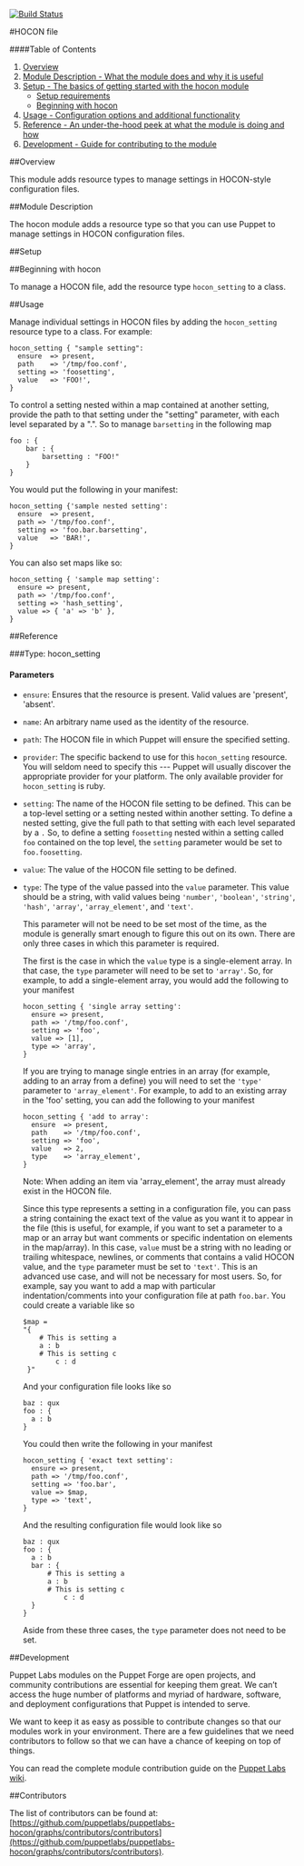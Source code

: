 [![Build Status](https://travis-ci.org/puppetlabs/puppetlabs-hocon.png?branch=master)](https://travis-ci.org/puppetlabs/puppetlabs-hocon)

#HOCON file

####Table of Contents

1. [Overview](#overview)
2. [Module Description - What the module does and why it is useful](#module-description)
3. [Setup - The basics of getting started with the hocon module](#setup)
    * [Setup requirements](#setup-requirements)
    * [Beginning with hocon](#beginning-with-hocon)
4. [Usage - Configuration options and additional functionality](#usage)
5. [Reference - An under-the-hood peek at what the module is doing and how](#reference)
6. [Development - Guide for contributing to the module](#development)

##Overview 

This module adds resource types to manage settings in HOCON-style configuration files.

##Module Description

The hocon module adds a resource type so that you can use Puppet to manage settings in HOCON configuration files.

##Setup

##Beginning with hocon

To manage a HOCON file, add the resource type `hocon_setting` to a class.

##Usage

Manage individual settings in HOCON files by adding the `hocon_setting` resource type to a class. For example:

```
hocon_setting { "sample setting":
  ensure  => present,
  path    => '/tmp/foo.conf',
  setting => 'foosetting',
  value   => 'FOO!',
}
```

To control a setting nested within a map contained at another setting, provide the path to that setting
under the "setting" parameter, with each level separated by a ".". So to manage `barsetting` in the following map

```
foo : {
    bar : {
        barsetting : "FOO!"
    }
}
```

You would put the following in your manifest:

```
hocon_setting {'sample nested setting':
  ensure  => present,
  path => '/tmp/foo.conf',
  setting => 'foo.bar.barsetting',
  value   => 'BAR!',
}
```

You can also set maps like so:

```
hocon_setting { 'sample map setting':
  ensure => present,
  path => '/tmp/foo.conf',
  setting => 'hash_setting',
  value => { 'a' => 'b' },
}
```

##Reference

###Type: hocon_setting

#### Parameters

* `ensure`: Ensures that the resource is present. Valid values are 'present', 'absent'.

* `name`: An arbitrary name used as the identity of the resource.

* `path`: The HOCON file in which Puppet will ensure the specified setting.

* `provider`: The specific backend to use for this `hocon_setting` resource. You will seldom need to specify this --- Puppet will usually discover the appropriate provider for your platform. The only available provider for `hocon_setting` is ruby.

* `setting`: The name of the HOCON file setting to be defined. This can be a top-level setting or a setting nested
  within another setting. To define a nested setting, give the full path to that setting with each level separated
  by a `.` So, to define a setting `foosetting` nested within a setting called `foo` contained on the top level,
  the `setting` parameter would be set to `foo.foosetting`.

* `value`: The value of the HOCON file setting to be defined.

* `type`: The type of the value passed into the `value` parameter. This value should be a string, with valid values being
    `'number'`, `'boolean'`, `'string'`, `'hash'`, `'array'`, `'array_element'`, and `'text'`.
    
    This parameter will not be need to be set most of the time, as the module
    is generally smart enough to figure this out on its own. There are only three cases in which this parameter is required.
    
    The first is the case in which the `value` type is a single-element array. In that case, the `type` parameter will need to be set to
    `'array'`. So, for example, to add a single-element array, you would add the following to your manifest
    
    ```
    hocon_setting { 'single array setting':
      ensure => present,
      path => '/tmp/foo.conf',
      setting => 'foo',
      value => [1],
      type => 'array',
    }
    ```

    If you are trying to manage single entries in an array (for example, adding to an array from a define) you will need to set the `'type'` parameter to
    `'array_element'`. For example, to add to an existing array in the 'foo' setting, you can add the following to your manifest

    ```
    hocon_setting { 'add to array':
      ensure  => present,
      path    => '/tmp/foo.conf',
      setting => 'foo',
      value   => 2,
      type    => 'array_element',
    }
    ```

    Note: When adding an item via 'array_element', the array must already exist in the HOCON file.

    Since this type represents a setting in a configuration file, you can pass a string containing the exact text of the value as you want it to appear
    in the file (this is useful, for example, if you want to set a parameter to a map or an array but want comments or specific indentation on elements in the map/array).
    In this case, `value` must be a string with no leading or trailing whitespace, newlines, or comments that contains a valid HOCON value, and the
    `type` parameter must be set to `'text'`. This is an advanced use case, and will not be necessary for most users. So, for example, say you want to
    add a map with particular indentation/comments into your configuration file at path `foo.bar`. You could create a variable like so
    
    ```
    $map = 
    "{
        # This is setting a
        a : b
        # This is setting c
            c : d
     }"
    ```
    
    And your configuration file looks like so
    
    ```
    baz : qux
    foo : {
      a : b
    }
    ```
    
    You could then write the following in your manifest
    
    ```
    hocon_setting { 'exact text setting':
      ensure => present,
      path => '/tmp/foo.conf',
      setting => 'foo.bar',
      value => $map,
      type => 'text',
    }
    ```
    
    And the resulting configuration file would look like so
    
    ```
    baz : qux
    foo : {
      a : b
      bar : {
          # This is setting a
          a : b
          # This is setting c
              c : d
      }
    }
    ```
    
    Aside from these three cases, the `type` parameter does not need to be set.

##Development
 
Puppet Labs modules on the Puppet Forge are open projects, and community contributions are essential for keeping them great. We can’t access the huge number of platforms and myriad of hardware, software, and deployment configurations that Puppet is intended to serve.

We want to keep it as easy as possible to contribute changes so that our modules work in your environment. There are a few guidelines that we need contributors to follow so that we can have a chance of keeping on top of things.

You can read the complete module contribution guide on the [Puppet Labs wiki](http://projects.puppetlabs.com/projects/module-site/wiki/Module_contributing).

##Contributors

The list of contributors can be found at: [https://github.com/puppetlabs/puppetlabs-hocon/graphs/contributors/contributors](https://github.com/puppetlabs/puppetlabs-hocon/graphs/contributors/contributors).

